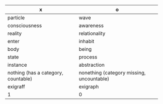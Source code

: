 | x | o |
| -- | -- |
| particle | wave |
| consciousness | awareness |
| reality | relationality |
| enter | inhabit |
| body | being |
| state | process |
| instance | abstraction |
| nothing (has a category, countable) | nonething (category missing, uncountable) |
| exigraff | exigraph |
| 1 | 0 |
